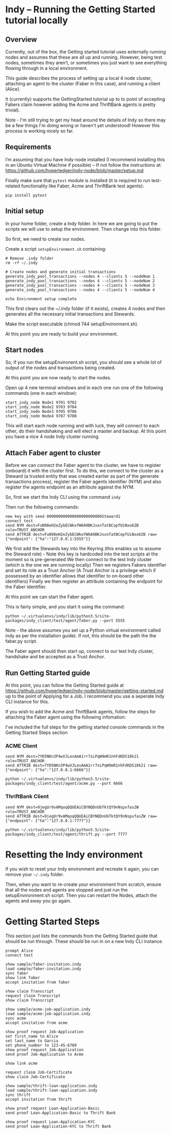 # Indy – Running the Getting Started tutorial locally

## Overview

Currently, out of the box, the Getting started tutorial uses externally running nodes and assumes that these are all up and running.  However, being test nodes, sometimes they aren’t, or sometimes you just want to see everything flowing through in a local environment.

This guide describes the process of setting up a local 4 node cluster, attaching an agent to the cluster (Faber in this case), and running a client (Alice).

It (currently) supports the GettingStarted tutorial up to to point of accepting Fabers claim however adding the Acme and ThriftBank agents is pretty trivial).

Note - I'm still trying to get my head around the details of Indy so there may be a few things I'm doing wrong or haven't yet understood! However this process is working nicely so far.
 

## Requirements

I’m assuming that you have Indy-node installed (I recommend installing this in an Ubuntu Virtual Machine if possible) – If not follow the instructions at: https://github.com/hyperledger/indy-node/blob/master/setup.md

Finally make sure that `pytest` module is installed (it is required to run test-related functionality like Faber, Acme and ThriftBank test agents): 

```
pip install pytest
```

## Initial setup
In your home folder, create a Indy folder. In here we are going to put the scripts we will use to setup the environment. Then change into this folder.

So first, we need to create our nodes.

Create a script ```setupEnvironment.sh``` containing:

```
# Remove .indy folder
rm -rf ~/.indy

# Create nodes and generate initial transactions
generate_indy_pool_transactions --nodes 4 --clients 5 --nodeNum 1
generate_indy_pool_transactions --nodes 4 --clients 5 --nodeNum 2
generate_indy_pool_transactions --nodes 4 --clients 5 --nodeNum 3
generate_indy_pool_transactions --nodes 4 --clients 5 --nodeNum 4

echo Environment setup complete
```

This first clears out the ~/.indy folder (if it exists), creates 4 nodes and then generates all the necessary initial transactions and Stewards.

Make the script executable (chmod 744 setupEnvironment.sh).

At this point you are ready to build your environment.

## Start nodes

So, if you run the setupEnvironent.sh script, you should see a whole lot of output of the nodes and transactions being created.

At this point you are now ready to start the nodes.

Open up 4 new terminal windows and in each one run one of the following commands (one in each window):
```
start_indy_node Node1 9701 9702
start_indy_node Node2 9703 9704
start_indy_node Node3 9705 9706
start_indy_node Node4 9707 9708
```

This will start each node running and with luck, they will connect to each other, do their handshaking and will elect a master and backup.
At this point you have a nice 4 node Indy cluster running.


## Attach Faber agent to cluster

Before we can connect the Faber agent to the cluster, we have to register (onboard) it with the cluster first.
To do this, we connect to the cluster as a Steward (a trusted entity that was created earlier as part of the generate transactions process),
register the Faber agents identifier (NYM) and also register the agents endpoint as an attribute against the NYM.

So, first we start the Indy CLI using the command ```indy```

Then run the following commands:
```
new key with seed 000000000000000000000000Steward1
connect test
send NYM dest=FuN98eH2eZybECWkofW6A9BKJxxnTatBCopfUiNxo6ZB role=TRUST_ANCHOR
send ATTRIB dest=FuN98eH2eZybECWkofW6A9BKJxxnTatBCopfUiNxo6ZB raw={"endpoint": {"ha":"127.0.0.1:5555"}}
```

We first add the Stewards key into the Keyring (this enables us to assume the Steward role) - Note this key is hardcoded into the test scripts at the moment so is pre-generated
We then connect to the test Indy cluster (which is the one we are running locally)
Then we registers Fabers identifier and set its role as a Trust Anchor (A Trust Anchor is a privilege which if possessed by an identifier allows that identifier to on-board other identifiers)
Finally we then register an attribute containing the endpoint for the Faber identifier.

At this point we can start the Faber agent.

This is fairly simple, and you start it using the command:
```
python ~/.virtualenvs/indy/lib/python3.5/site-packages/indy_client/test/agent/faber.py --port 5555
```
Note - the above assumes you set up a Python virtual environment called indy as per the installation guide). If not, this should be the path the the faber.py script.

The Faber agent should then start up, connect to our test Indy cluster, handshake and be accepted as a Trust Anchor.

## Run Getting Started guide

At this point, you can follow the Getting Started guide at https://github.com/hyperledger/indy-node/blob/master/getting-started.md up to the point of Applying for a Job.
I recommend you use a seperate Indy CLI instance for this.

If you wish to add the Acme and ThriftBank agents, follow the steps for attaching the Faber agent using the following infomation:

I've included the full steps for the getting started console commands in the Getting Started Steps section
### ACME Client
```
send NYM dest=7YD5NKn3P4wVJLesAmA1rr7sLPqW9mR1nhFdKD518k21 role=TRUST_ANCHOR
send ATTRIB dest=7YD5NKn3P4wVJLesAmA1rr7sLPqW9mR1nhFdKD518k21 raw={"endpoint": {"ha":"127.0.0.1:6666"}}

python ~/.virtualenvs/indy/lib/python3.5/site-packages/indy_client/test/agent/acme.py --port 6666
```

### ThriftBank Client
```
send NYM dest=9jegUr9vAMqoqQQUEAiCBYNQDnUbTktQY9nNspxfasZW role=TRUST_ANCHOR
send ATTRIB dest=9jegUr9vAMqoqQQUEAiCBYNQDnUbTktQY9nNspxfasZW raw={"endpoint": {"ha":"127.0.0.1:7777"}}

python ~/.virtualenvs/indy/lib/python3.5/site-packages/indy_client/test/agent/thrift.py --port 7777
```


# Resetting the Indy environment

If you wish to reset your Indy environment and recreate it again, you can remove your ```~/.indy``` folder.

Then, when you want to re-create your environment from scratch, ensure that all the nodes and agents are stopped and just run the setupEnvironment.sh script.
Then you can restart the Nodes, attach the agents and away you go again.

# Getting Started Steps
This section just lists the commands from the Getting Started guide that should be run through.
These should be run in on a new Indy CLI instance.

```
prompt Alice
connect test

show sample/faber-invitation.indy
load sample/faber-invitation.indy
sync faber
show link faber
accept invitation from faber

show claim Transcript
request claim Transcript
show claim Transcript

show sample/acme-job-application.indy
load sample/acme-job-application.indy
sync acme
accept invitation from acme

show proof request Job-Application
set first_name to Alice
set last_name to Garcia
set phone_number to 123-45-6789
show proof request Job-Application
send proof Job-Application to Acme

show link acme

request claim Job-Certificate
show claim Job-Certificate

show sample/thrift-loan-application.indy
load sample/thrift-loan-application.indy
sync thrift
accept invitation from thrift

show proof request Loan-Application-Basic
send proof Loan-Application-Basic to Thrift Bank

show proof request Loan-Application-KYC
send proof Loan-Application-KYC to Thrift Bank
```
